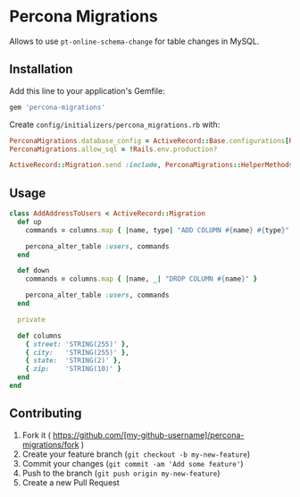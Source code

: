 # Percona Migrations

Allows to use `pt-online-schema-change` for table changes in MySQL.

## Installation

Add this line to your application's Gemfile:

```ruby
gem 'percona-migrations'
```

Create `config/initializers/percona_migrations.rb` with:

```ruby
PerconaMigrations.database_config = ActiveRecord::Base.configurations[Rails.env]
PerconaMigrations.allow_sql = !Rails.env.production?

ActiveRecord::Migration.send :include, PerconaMigrations::HelperMethods
```

## Usage

```ruby
class AddAddressToUsers < ActiveRecord::Migration
  def up
    commands = columns.map { |name, type| "ADD COLUMN #{name} #{type}" }

    percona_alter_table :users, commands
  end

  def down
    commands = columns.map { |name, _| "DROP COLUMN #{name}" }

    percona_alter_table :users, commands
  end

  private

  def columns
    { street: 'STRING(255)' },
    { city:   'STRING(255)' },
    { state:  'STRING(2)' },
    { zip:    'STRING(10)' }
  end
end
```

## Contributing

1. Fork it ( https://github.com/[my-github-username]/percona-migrations/fork )
2. Create your feature branch (`git checkout -b my-new-feature`)
3. Commit your changes (`git commit -am 'Add some feature'`)
4. Push to the branch (`git push origin my-new-feature`)
5. Create a new Pull Request
